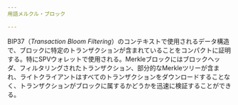 ```yaml
---
用語メルクル・ブロック

---
```

BIP37（*Transaction Bloom Filtering*）のコンテキストで使用されるデータ構造で、ブロックに特定のトランザクションが含まれていることをコンパクトに証明する。特にSPVウォレットで使用される。Merkleブロックにはブロックヘッダ、フィルタリングされたトランザクション、部分的なMerkleツリーが含まれ、ライトクライアントはすべてのトランザクションをダウンロードすることなく、トランザクションがブロックに属するかどうかを迅速に検証することができる。